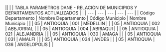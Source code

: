 ||  |  |   TABLA PARAMETROS
DANE - RELACIÓN DE MUNICIPIOS Y DEPARTAMENTOS ACTUALIZADOS |  |
| --- | --- | --- | --- | --- |
| Código
Departamento | Nombre
Departamento | Código
Municipio | Nombre Municipio |  |
| 05 | ANTIOQUIA | 001 | MEDELLIN |  |
| 05 | ANTIOQUIA | 002 | ABEJORRAL |  |
| 05 | ANTIOQUIA | 004 | ABRIAQUI |  |
| 05 | ANTIOQUIA | 021 | ALEJANDRIA |  |
| 05 | ANTIOQUIA | 030 | AMAGA |  |
| 05 | ANTIOQUIA | 031 | AMALFI |  |
| 05 | ANTIOQUIA | 034 | ANDES |  |
| 05 | ANTIOQUIA | 036 | ANGELOPOLIS |  |
